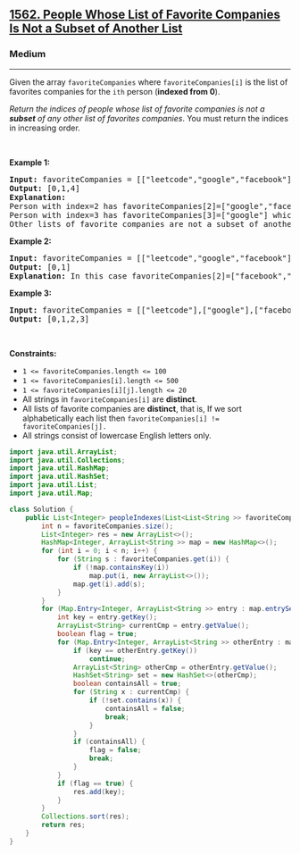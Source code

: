 <h2><a href="https://leetcode.com/problems/people-whose-list-of-favorite-companies-is-not-a-subset-of-another-list">1562. People Whose List of Favorite Companies Is Not a Subset of Another List</a></h2><h3>Medium</h3><hr><p>Given the array <code>favoriteCompanies</code> where <code>favoriteCompanies[i]</code> is the list of favorites companies for the <code>ith</code> person (<strong>indexed from 0</strong>).</p>

<p><em>Return the indices of people whose list of favorite companies is not a <strong>subset</strong> of any other list of favorites companies</em>. You must return the indices in increasing order.</p>

<p>&nbsp;</p>
<p><strong class="example">Example 1:</strong></p>

<pre>
<strong>Input:</strong> favoriteCompanies = [[&quot;leetcode&quot;,&quot;google&quot;,&quot;facebook&quot;],[&quot;google&quot;,&quot;microsoft&quot;],[&quot;google&quot;,&quot;facebook&quot;],[&quot;google&quot;],[&quot;amazon&quot;]]
<strong>Output:</strong> [0,1,4] 
<strong>Explanation:</strong> 
Person with index=2 has favoriteCompanies[2]=[&quot;google&quot;,&quot;facebook&quot;] which is a subset of favoriteCompanies[0]=[&quot;leetcode&quot;,&quot;google&quot;,&quot;facebook&quot;] corresponding to the person with index 0. 
Person with index=3 has favoriteCompanies[3]=[&quot;google&quot;] which is a subset of favoriteCompanies[0]=[&quot;leetcode&quot;,&quot;google&quot;,&quot;facebook&quot;] and favoriteCompanies[1]=[&quot;google&quot;,&quot;microsoft&quot;]. 
Other lists of favorite companies are not a subset of another list, therefore, the answer is [0,1,4].
</pre>

<p><strong class="example">Example 2:</strong></p>

<pre>
<strong>Input:</strong> favoriteCompanies = [[&quot;leetcode&quot;,&quot;google&quot;,&quot;facebook&quot;],[&quot;leetcode&quot;,&quot;amazon&quot;],[&quot;facebook&quot;,&quot;google&quot;]]
<strong>Output:</strong> [0,1] 
<strong>Explanation:</strong> In this case favoriteCompanies[2]=[&quot;facebook&quot;,&quot;google&quot;] is a subset of favoriteCompanies[0]=[&quot;leetcode&quot;,&quot;google&quot;,&quot;facebook&quot;], therefore, the answer is [0,1].
</pre>

<p><strong class="example">Example 3:</strong></p>

<pre>
<strong>Input:</strong> favoriteCompanies = [[&quot;leetcode&quot;],[&quot;google&quot;],[&quot;facebook&quot;],[&quot;amazon&quot;]]
<strong>Output:</strong> [0,1,2,3]
</pre>

<p>&nbsp;</p>
<p><strong>Constraints:</strong></p>

<ul>
	<li><code>1 &lt;= favoriteCompanies.length &lt;= 100</code></li>
	<li><code>1 &lt;= favoriteCompanies[i].length &lt;= 500</code></li>
	<li><code>1 &lt;= favoriteCompanies[i][j].length &lt;= 20</code></li>
	<li>All strings in <code>favoriteCompanies[i]</code> are <strong>distinct</strong>.</li>
	<li>All lists of favorite companies are <strong>distinct</strong>, that is, If we sort alphabetically each list then <code>favoriteCompanies[i] != favoriteCompanies[j].</code></li>
	<li>All strings consist of lowercase English letters only.</li>
</ul>

```java
import java.util.ArrayList;
import java.util.Collections;
import java.util.HashMap;
import java.util.HashSet;
import java.util.List;
import java.util.Map;

class Solution {
    public List<Integer> peopleIndexes(List<List<String >> favoriteCompanies) {
        int n = favoriteCompanies.size();
        List<Integer> res = new ArrayList<>();
        HashMap<Integer, ArrayList<String >> map = new HashMap<>();
        for (int i = 0; i < n; i++) {
            for (String s : favoriteCompanies.get(i)) {
                if (!map.containsKey(i))
                    map.put(i, new ArrayList<>());
                map.get(i).add(s);
            }
        }
        for (Map.Entry<Integer, ArrayList<String >> entry : map.entrySet()) {
            int key = entry.getKey();
            ArrayList<String> currentCmp = entry.getValue();
            boolean flag = true;
            for (Map.Entry<Integer, ArrayList<String >> otherEntry : map.entrySet()) {
                if (key == otherEntry.getKey())
                    continue;
                ArrayList<String> otherCmp = otherEntry.getValue();
                HashSet<String> set = new HashSet<>(otherCmp);
                boolean containsAll = true;
                for (String x : currentCmp) {
                    if (!set.contains(x)) {
                        containsAll = false;
                        break;
                    }
                }
                if (containsAll) {
                    flag = false;
                    break;
                }
            }
            if (flag == true) {
                res.add(key);
            }
        }
        Collections.sort(res);
        return res;
    }
}
```
